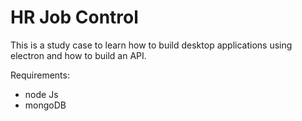 # HR Job Control

This is a study case to learn how to build desktop applications using electron and how to build an API.

Requirements:

- node Js
- mongoDB
